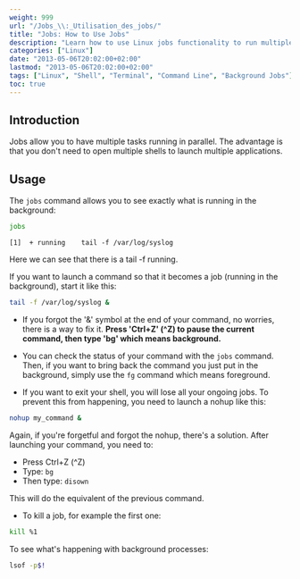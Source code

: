 ```yaml
---
weight: 999
url: "/Jobs_\\:_Utilisation_des_jobs/"
title: "Jobs: How to Use Jobs"
description: "Learn how to use Linux jobs functionality to run multiple tasks in parallel without needing multiple shells."
categories: ["Linux"]
date: "2013-05-06T20:02:00+02:00"
lastmod: "2013-05-06T20:02:00+02:00"
tags: ["Linux", "Shell", "Terminal", "Command Line", "Background Jobs"]
toc: true
---
```


## Introduction

Jobs allow you to have multiple tasks running in parallel. The advantage is that you don't need to open multiple shells to launch multiple applications.

## Usage

The `jobs` command allows you to see exactly what is running in the background:

```bash
jobs
```

```
[1]  + running    tail -f /var/log/syslog
```

Here we can see that there is a tail -f running.

If you want to launch a command so that it becomes a job (running in the background), start it like this:

```bash
tail -f /var/log/syslog &
```

- If you forgot the '&' symbol at the end of your command, no worries, there is a way to fix it. **Press 'Ctrl+Z' (^Z) to pause the current command, then type 'bg' which means background.**

- You can check the status of your command with the `jobs` command. Then, if you want to bring back the command you just put in the background, simply use the `fg` command which means foreground.

- If you want to exit your shell, you will lose all your ongoing jobs. To prevent this from happening, you need to launch a nohup like this:

```bash
nohup my_command &
```

Again, if you're forgetful and forgot the nohup, there's a solution. After launching your command, you need to:

- Press Ctrl+Z (^Z)
- Type: `bg`
- Then type: `disown`

This will do the equivalent of the previous command.

- To kill a job, for example the first one:

```bash
kill %1
```

To see what's happening with background processes:

```bash
lsof -p$!
```
